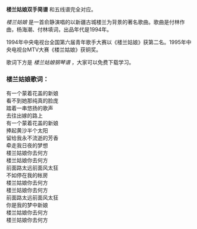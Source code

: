 

**楼兰姑娘双手简谱** 和五线谱完全对应。

_楼兰姑娘_ 是一首俞静演唱的以新疆古城楼兰为背景的著名歌曲。歌曲是付林作曲，杨海潮、付林填词，出品年代是1994年。

1994年中央电视台全国第六届青年歌手大赛以《楼兰姑娘》获第二名。1995年中央电视台MTV大赛《楼兰姑娘》获铜奖。

歌词下方是 _楼兰姑娘钢琴谱_ ，大家可以免费下载学习。

### 楼兰姑娘歌词：

有一个蒙着花盖的新娘  
看不到她那纯真的脸庞  
踏着一串悠扬的歌声  
去往出嫁的路上  
有一个蒙着花盖的新娘  
捧起黄沙半个太阳  
留给我永不流逝的芳香  
牵走我日夜的梦想  
楼兰姑娘你去何方  
楼兰姑娘你去何方  
前面路太远前面风太狂  
不如停在我的帐房  
楼兰姑娘你去何方  
楼兰姑娘你去何方  
前面路太远前面风太狂  
你是我的梦中新娘  
楼兰姑娘你去何方  
楼兰姑娘你去何方

